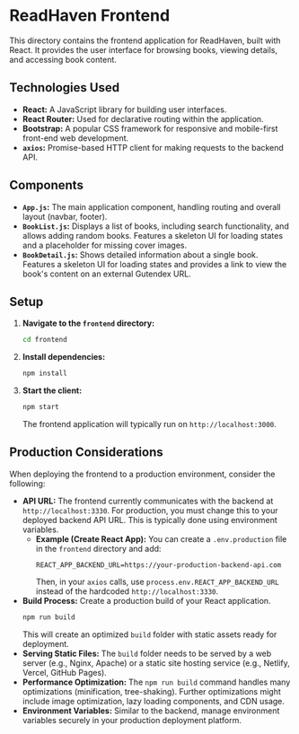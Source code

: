 # ReadHaven Frontend

This directory contains the frontend application for ReadHaven, built with React. It provides the user interface for browsing books, viewing details, and accessing book content.

## Technologies Used

-   **React:** A JavaScript library for building user interfaces.
-   **React Router:** Used for declarative routing within the application.
-   **Bootstrap:** A popular CSS framework for responsive and mobile-first front-end web development.
-   **`axios`:** Promise-based HTTP client for making requests to the backend API.

## Components

-   **`App.js`:** The main application component, handling routing and overall layout (navbar, footer).
-   **`BookList.js`:** Displays a list of books, including search functionality, and allows adding random books. Features a skeleton UI for loading states and a placeholder for missing cover images.
-   **`BookDetail.js`:** Shows detailed information about a single book. Features a skeleton UI for loading states and provides a link to view the book's content on an external Gutendex URL.

## Setup

1.  **Navigate to the `frontend` directory:**
    ```bash
    cd frontend
    ```
2.  **Install dependencies:**
    ```bash
    npm install
    ```
3.  **Start the client:**
    ```bash
    npm start
    ```
    The frontend application will typically run on `http://localhost:3000`.

## Production Considerations

When deploying the frontend to a production environment, consider the following:

-   **API URL:** The frontend currently communicates with the backend at `http://localhost:3330`. For production, you must change this to your deployed backend API URL. This is typically done using environment variables.
    *   **Example (Create React App):** You can create a `.env.production` file in the `frontend` directory and add:
        ```
        REACT_APP_BACKEND_URL=https://your-production-backend-api.com
        ```
        Then, in your `axios` calls, use `process.env.REACT_APP_BACKEND_URL` instead of the hardcoded `http://localhost:3330`.
-   **Build Process:** Create a production build of your React application.
    ```bash
    npm run build
    ```
    This will create an optimized `build` folder with static assets ready for deployment.
-   **Serving Static Files:** The `build` folder needs to be served by a web server (e.g., Nginx, Apache) or a static site hosting service (e.g., Netlify, Vercel, GitHub Pages).
-   **Performance Optimization:** The `npm run build` command handles many optimizations (minification, tree-shaking). Further optimizations might include image optimization, lazy loading components, and CDN usage.
-   **Environment Variables:** Similar to the backend, manage environment variables securely in your production deployment platform.